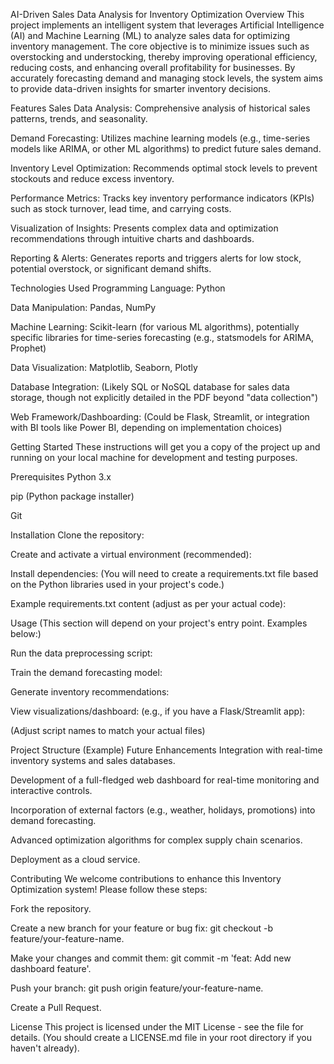 AI-Driven Sales Data Analysis for Inventory Optimization
Overview
This project implements an intelligent system that leverages Artificial Intelligence (AI) and Machine Learning (ML) to analyze sales data for optimizing inventory management. The core objective is to minimize issues such as overstocking and understocking, thereby improving operational efficiency, reducing costs, and enhancing overall profitability for businesses. By accurately forecasting demand and managing stock levels, the system aims to provide data-driven insights for smarter inventory decisions.

Features
Sales Data Analysis: Comprehensive analysis of historical sales patterns, trends, and seasonality.

Demand Forecasting: Utilizes machine learning models (e.g., time-series models like ARIMA, or other ML algorithms) to predict future sales demand.

Inventory Level Optimization: Recommends optimal stock levels to prevent stockouts and reduce excess inventory.

Performance Metrics: Tracks key inventory performance indicators (KPIs) such as stock turnover, lead time, and carrying costs.

Visualization of Insights: Presents complex data and optimization recommendations through intuitive charts and dashboards.

Reporting & Alerts: Generates reports and triggers alerts for low stock, potential overstock, or significant demand shifts.

Technologies Used
Programming Language: Python

Data Manipulation: Pandas, NumPy

Machine Learning: Scikit-learn (for various ML algorithms), potentially specific libraries for time-series forecasting (e.g., statsmodels for ARIMA, Prophet)

Data Visualization: Matplotlib, Seaborn, Plotly

Database Integration: (Likely SQL or NoSQL database for sales data storage, though not explicitly detailed in the PDF beyond "data collection")

Web Framework/Dashboarding: (Could be Flask, Streamlit, or integration with BI tools like Power BI, depending on implementation choices)

Getting Started
These instructions will get you a copy of the project up and running on your local machine for development and testing purposes.

Prerequisites
Python 3.x

pip (Python package installer)

Git

Installation
Clone the repository:

Create and activate a virtual environment (recommended):

Install dependencies:
(You will need to create a requirements.txt file based on the Python libraries used in your project's code.)

Example requirements.txt content (adjust as per your actual code):

Usage
(This section will depend on your project's entry point. Examples below:)

Run the data preprocessing script:

Train the demand forecasting model:

Generate inventory recommendations:

View visualizations/dashboard:
(e.g., if you have a Flask/Streamlit app):

(Adjust script names to match your actual files)

Project Structure (Example)
Future Enhancements
Integration with real-time inventory systems and sales databases.

Development of a full-fledged web dashboard for real-time monitoring and interactive controls.

Incorporation of external factors (e.g., weather, holidays, promotions) into demand forecasting.

Advanced optimization algorithms for complex supply chain scenarios.

Deployment as a cloud service.

Contributing
We welcome contributions to enhance this Inventory Optimization system! Please follow these steps:

Fork the repository.

Create a new branch for your feature or bug fix: git checkout -b feature/your-feature-name.

Make your changes and commit them: git commit -m 'feat: Add new dashboard feature'.

Push your branch: git push origin feature/your-feature-name.

Create a Pull Request.

License
This project is licensed under the MIT License - see the  file for details. (You should create a LICENSE.md file in your root directory if you haven't already).